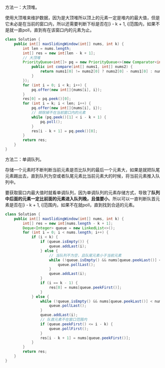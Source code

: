 方法一：大顶堆。

使用大顶堆来维护数据，因为是大顶堆所以顶上的元素一定是堆内的最大值，但是它未必是在当前的窗口内，所以还需要判断下标是否在[i - k + 1, i]范围内，如果不是就一直poll，直到有在该窗口内的元素为止。

```java
class Solution {
    public int[] maxSlidingWindow(int[] nums, int k) {
        int len = nums.length;
        int[] res = new int[len - k + 1];
        // 大顶堆
        PriorityQueue<int[]> pq = new PriorityQueue<>(new Comparator<int[]>() {
            public int compare(int[] nums1, int[] nums2) {
                return nums1[0] != nums2[0] ? nums2[0] - nums1[0] : nums1[0] - nums2[0];
            }
        });
        for (int i = 0; i < k; i++) {
            pq.offer(new int[]{nums[i], i});
        }
        res[0] = pq.peek()[0];
        for (int i = k; i < len; i++) {
            pq.offer(new int[]{nums[i], i});
            // 排除掉不在当前窗口内的元素
            while (pq.peek()[1] < i - k + 1) {
                pq.poll();
            }
            res[i - k + 1] = pq.peek()[0];
        }
        return res;
    }
}
```



方法二：单调队列。

存储一个元素时不断判断当前元素是否比队列的最后一个元素大，如果是就把队尾元素踢出去，直到队列为空或者队尾元素比当前元素大的时候，将当前元素推入队列中。

要获取窗口内最大值时就看单调队列，因为单调队列的元素存储方式，导致了**队列中后面的元素一定比前面的元素进入队列晚，且值要小**。所以可以一直判断队首元素是否在[i - k + 1, i]范围内，如果不在就poll，直到找到合适的元素。

```java
class Solution {
    public int[] maxSlidingWindow(int[] nums, int k) {
        int[] res = new int[nums.length - k + 1];
        Deque<Integer> queue = new LinkedList<>();
        for (int i = 0; i < nums.length; i++) {
            if (i < k) {
                if (queue.isEmpty()) {
                    queue.addLast(i);
                } else {
                    // 当队列不为空，且队尾元素小于当前元素
                    while (!queue.isEmpty() && nums[queue.peekLast()] < nums[i]) {
                        queue.pollLast();
                    }
                    queue.addLast(i);
                }
                if (i == k - 1) {
                    res[0] = nums[queue.peekFirst()];
                }
            } else {
                while (!queue.isEmpty() && nums[queue.peekLast()] < nums[i]) {
                    queue.pollLast();
                }
                queue.addLast(i);
                // 队首元素不在窗口范围内
                if (queue.peekFirst() <= i - k) {
                    queue.pollFirst();
                } 
                res[i - k + 1] = nums[queue.peekFirst()]; 
            }
        }
        return res;
    }
}
```

